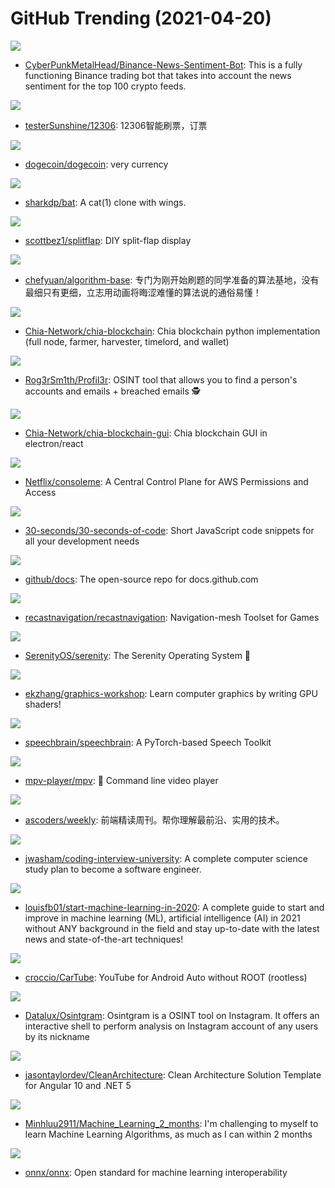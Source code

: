 # GitHub Trending (2021-04-20)

![](https://img.shields.io/badge/Python-New%20203-green?style=flat-square&logo=appveyor)
- [CyberPunkMetalHead/Binance-News-Sentiment-Bot](https://github.com/CyberPunkMetalHead/Binance-News-Sentiment-Bot): This is a fully functioning Binance trading bot that takes into account the news sentiment for the top 100 crypto feeds.

![](https://img.shields.io/badge/Python-New%2042-green?style=flat-square&logo=appveyor)
- [testerSunshine/12306](https://github.com/testerSunshine/12306): 12306智能刷票，订票

![](https://img.shields.io/badge/C%2B%2B-New%20305-green?style=flat-square&logo=appveyor)
- [dogecoin/dogecoin](https://github.com/dogecoin/dogecoin): very currency

![](https://img.shields.io/badge/Rust-New%2097-green?style=flat-square&logo=appveyor)
- [sharkdp/bat](https://github.com/sharkdp/bat): A cat(1) clone with wings.

![](https://img.shields.io/badge/Python-New%20198-green?style=flat-square&logo=appveyor)
- [scottbez1/splitflap](https://github.com/scottbez1/splitflap): DIY split-flap display

![](https://img.shields.io/badge/Java-New%20140-green?style=flat-square&logo=appveyor)
- [chefyuan/algorithm-base](https://github.com/chefyuan/algorithm-base): 专门为刚开始刷题的同学准备的算法基地，没有最细只有更细，立志用动画将晦涩难懂的算法说的通俗易懂！

![](https://img.shields.io/badge/Python-New%20415-green?style=flat-square&logo=appveyor)
- [Chia-Network/chia-blockchain](https://github.com/Chia-Network/chia-blockchain): Chia blockchain python implementation (full node, farmer, harvester, timelord, and wallet)

![](https://img.shields.io/badge/Python-New%2055-green?style=flat-square&logo=appveyor)
- [Rog3rSm1th/Profil3r](https://github.com/Rog3rSm1th/Profil3r): OSINT tool that allows you to find a person's accounts and emails + breached emails 🕵️

![](https://img.shields.io/badge/TypeScript-New%2025-green?style=flat-square&logo=appveyor)
- [Chia-Network/chia-blockchain-gui](https://github.com/Chia-Network/chia-blockchain-gui): Chia blockchain GUI in electron/react

![](https://img.shields.io/badge/Python-New%20102-green?style=flat-square&logo=appveyor)
- [Netflix/consoleme](https://github.com/Netflix/consoleme): A Central Control Plane for AWS Permissions and Access

![](https://img.shields.io/badge/JavaScript-New%20417-green?style=flat-square&logo=appveyor)
- [30-seconds/30-seconds-of-code](https://github.com/30-seconds/30-seconds-of-code): Short JavaScript code snippets for all your development needs

![](https://img.shields.io/badge/JavaScript-New%20197-green?style=flat-square&logo=appveyor)
- [github/docs](https://github.com/github/docs): The open-source repo for docs.github.com

![](https://img.shields.io/badge/C%2B%2B-New%2044-green?style=flat-square&logo=appveyor)
- [recastnavigation/recastnavigation](https://github.com/recastnavigation/recastnavigation): Navigation-mesh Toolset for Games

![](https://img.shields.io/badge/C%2B%2B-New%20116-green?style=flat-square&logo=appveyor)
- [SerenityOS/serenity](https://github.com/SerenityOS/serenity): The Serenity Operating System 🐞

![](https://img.shields.io/badge/GLSL-New%20215-green?style=flat-square&logo=appveyor)
- [ekzhang/graphics-workshop](https://github.com/ekzhang/graphics-workshop): Learn computer graphics by writing GPU shaders!

![](https://img.shields.io/badge/Python-New%2069-green?style=flat-square&logo=appveyor)
- [speechbrain/speechbrain](https://github.com/speechbrain/speechbrain): A PyTorch-based Speech Toolkit

![](https://img.shields.io/badge/C-New%20121-green?style=flat-square&logo=appveyor)
- [mpv-player/mpv](https://github.com/mpv-player/mpv): 🎥 Command line video player

![](https://img.shields.io/badge/JavaScript-New%2063-green?style=flat-square&logo=appveyor)
- [ascoders/weekly](https://github.com/ascoders/weekly): 前端精读周刊。帮你理解最前沿、实用的技术。

![](https://img.shields.io/badge/none-New%20831-green?style=flat-square&logo=appveyor)
- [jwasham/coding-interview-university](https://github.com/jwasham/coding-interview-university): A complete computer science study plan to become a software engineer.

![](https://img.shields.io/badge/none-New%20149-green?style=flat-square&logo=appveyor)
- [louisfb01/start-machine-learning-in-2020](https://github.com/louisfb01/start-machine-learning-in-2020): A complete guide to start and improve in machine learning (ML), artificial intelligence (AI) in 2021 without ANY background in the field and stay up-to-date with the latest news and state-of-the-art techniques!

![](https://img.shields.io/badge/none-New%209-green?style=flat-square&logo=appveyor)
- [croccio/CarTube](https://github.com/croccio/CarTube): YouTube for Android Auto without ROOT (rootless)

![](https://img.shields.io/badge/Python-New%20121-green?style=flat-square&logo=appveyor)
- [Datalux/Osintgram](https://github.com/Datalux/Osintgram): Osintgram is a OSINT tool on Instagram. It offers an interactive shell to perform analysis on Instagram account of any users by its nickname

![](https://img.shields.io/badge/C%23-New%2024-green?style=flat-square&logo=appveyor)
- [jasontaylordev/CleanArchitecture](https://github.com/jasontaylordev/CleanArchitecture): Clean Architecture Solution Template for Angular 10 and .NET 5

![](https://img.shields.io/badge/Jupyter%20Notebook-New%2023-green?style=flat-square&logo=appveyor)
- [Minhluu2911/Machine_Learning_2_months](https://github.com/Minhluu2911/Machine_Learning_2_months): I'm challenging to myself to learn Machine Learning Algorithms, as much as I can within 2 months

![](https://img.shields.io/badge/C%2B%2B-New%2033-green?style=flat-square&logo=appveyor)
- [onnx/onnx](https://github.com/onnx/onnx): Open standard for machine learning interoperability

